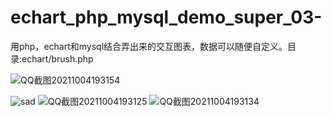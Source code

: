 # echart_php_mysql_demo_super_03-
用php，echart和mysql结合弄出来的交互图表，数据可以随便自定义。目录:echart/brush.php

![QQ截图20211004193154](https://user-images.githubusercontent.com/59329360/135844740-052c9c86-1b53-4a0f-87b1-39d432b48027.jpg)


![sad](https://user-images.githubusercontent.com/59329360/135844611-16b8629b-43b9-41a0-886d-91fa3e6cfa11.jpg)
![QQ截图20211004193125](https://user-images.githubusercontent.com/59329360/135844630-ddabab1e-708f-4f1e-9408-5bbf3b883e69.jpg)
![QQ截图20211004193134](https://user-images.githubusercontent.com/59329360/135844636-05353087-58b8-453e-8c8a-9b2045749174.jpg)
